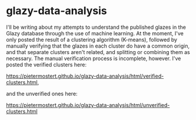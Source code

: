 # glazy-data-analysis

I'll be writing about my attempts to understand the published glazes in the Glazy database through the use of machine learning. At the moment, I've only posted the result of a clustering algorithm (K-means), followed by manually verifying that the glazes in each cluster do have a common origin, and that separate clusters aren't related, and splitting or combining them as necessary. The manual verification process is incomplete, however. I've posted the verified clusters here: 

https://pietermostert.github.io/glazy-data-analysis/html/verified-clusters.html,

and the unverified ones here:

https://pietermostert.github.io/glazy-data-analysis/html/unverified-clusters.html
